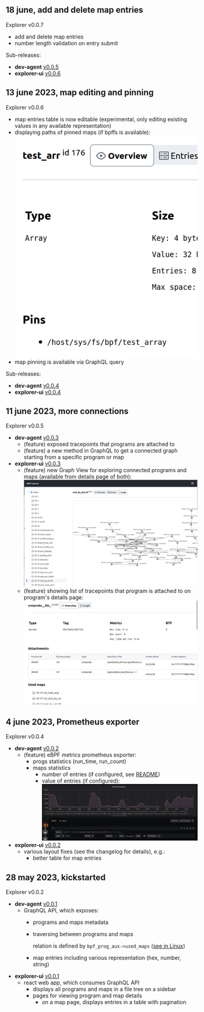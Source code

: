 18 june, add and delete map entries
---

Explorer v0.0.7

* add and delete map entries
* number length validation on entry submit

Sub-releases:
* **dev-agent** [v0.0.5](https://github.com/ebpfdev/dev-agent/blob/main/CHANGELOG.md#v005--18-june-2023--add-and-delete-map-entries)
* **explorer-ui** [v0.0.6](https://github.com/ebpfdev/explorer-ui/blob/main/CHANGELOG.md#v006--18-june-2023--add-and-delete-map-entries)

13 june 2023, map editing and pinning
---

Explorer v0.0.6

* map entries table is now editable (experimental, only editing existing values in any available representation)
* displaying paths of pinned maps (if bpffs is available):
  ![pins list](docs/pics/X_004RN_pins.png)
* map pinning is available via GraphQL query

Sub-releases:
* **dev-agent** [v0.0.4](https://github.com/ebpfdev/dev-agent/blob/main/CHANGELOG.md#v004--13-june-2023--map-editing-and-pinning)
* **explorer-ui** [v0.0.4](https://github.com/ebpfdev/explorer-ui/blob/main/CHANGELOG.md#v004--13-june-2023--map-editor-and-map-pins)

11 june 2023, more connections
---

Explorer v0.0.5

* **dev-agent** [v0.0.3](https://github.com/ebpfdev/dev-agent/blob/main/CHANGELOG.md#v003--11-june-2023--more-connections)
  * (feature) exposed tracepoints that programs are attached to
  * (feature) a new method in GraphQL to get a connected graph starting from a specific program or map
* **explorer-ui** [v0.0.3](https://github.com/ebpfdev/explorer-ui/blob/main/CHANGELOG.md#v003--11-june-2023--more-connections)
  * (feature) new Graph View for exploring connected programs and maps (available from details page of both):
    ![graph view on map's details page](docs/pics/X_003RN_graphview.png)
  * (feature) showing list of tracepoints that program is attached to on program's details page:
    ![tracepoints on program's details page](docs/pics/X_003RN_tracepoints.png)

4 june 2023, Prometheus exporter
---

Explorer v0.0.4

* **dev-agent** [v0.0.2](https://github.com/ebpfdev/dev-agent/blob/main/CHANGELOG.md#v002--3-june-2023--export-to-prometheus-metrics)
  * (feature) eBPF metrics prometheus exporter:
    * progs statistics (run_time, run_count)
    * maps statistics
      * number of entries (if configured, see [README](./README.md))
      * value of entries (if configured):
        ![example of bpftrace syscall number visualization](docs/pics/X_002RN_syscall-grafana-example.png)
* **explorer-ui** [v0.0.2](https://github.com/ebpfdev/explorer-ui/blob/main/CHANGELOG.md#v002--4-june-2023--neat-fixes)
  * various layout fixes (see the changelog for details), e.g.:
    * better table for map entries

28 may 2023, kickstarted
---

Explorer v0.0.2

* **dev-agent** [v0.0.1](https://github.com/ebpfdev/dev-agent/blob/main/CHANGELOG.md#v001--28-may-2023--graphql-kickstarted)
  * GraphQL API, which exposes:
    * programs and maps metadata
    * traversing between programs and maps
      
      relation is defined by `bpf_prog_aux->used_maps` ([see in Linux](https://github.com/torvalds/linux/blob/4ecd704a4c51fd95973fcc3a60444e0e24eb9439/include/linux/bpf.h#L1400))
    * map entries including various representation (hex, number, string)
* **explorer-ui** [v0.0.1](https://github.com/ebpfdev/explorer-ui/blob/main/CHANGELOG.md#v001--28-may-2023--graphql-kickstarted)
  * react web app, which consumes GraphQL API
    * displays all programs and maps in a file tree on a sidebar
    * pages for viewing program and map details
      * on a map page, displays entries in a table with pagination